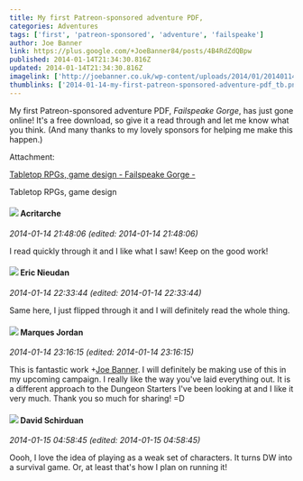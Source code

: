 ```yaml
---
title: My first Patreon-sponsored adventure PDF,
categories: Adventures
tags: ['first', 'patreon-sponsored', 'adventure', 'failspeake']
author: Joe Banner
link: https://plus.google.com/+JoeBanner84/posts/4B4RdZdQBpw
published: 2014-01-14T21:34:30.816Z
updated: 2014-01-14T21:34:30.816Z
imagelink: ['http://joebanner.co.uk/wp-content/uploads/2014/01/20140114failspeake-1200x375.jpg']
thumblinks: ['2014-01-14-my-first-patreon-sponsored-adventure-pdf_tb.png']
---
```


My first Patreon-sponsored adventure PDF, <i>Failspeake Gorge</i>, has just gone online! It&#39;s a free download, so give it a read through and let me know what you think. (And many thanks to my lovely sponsors for helping me make this happen.)


Attachment:

<a href='http://joebanner.co.uk/failspeake-gorge/'>Tabletop RPGs, game design - Failspeake Gorge -</a>


Tabletop RPGs, game design
<div id='comment z12icd5b0mfrw1z0m23vgh4bpuazstngq04'>
  <h4><img src='{{site.baseurl}}//images/avatars/110514403260264899558_photo.jpg'> Acritarche</h4>
      <p><cite>2014-01-14 21:48:06 (edited: 2014-01-14 21:48:06)</cite></p>
        <p>I read quickly through it and I like what I saw! Keep on the good work!</p>
</div>
        

<div id='comment z12icd5b0mfrw1z0m23vgh4bpuazstngq04'>
  <h4><img src='{{site.baseurl}}//images/avatars/112928858730524882505_photo.jpg'> Eric Nieudan</h4>
      <p><cite>2014-01-14 22:33:44 (edited: 2014-01-14 22:33:44)</cite></p>
        <p>Same here, I just flipped through it and I will definitely read the whole thing.</p>
</div>
        

<div id='comment z12icd5b0mfrw1z0m23vgh4bpuazstngq04'>
  <h4><img src='{{site.baseurl}}//images/avatars/114124925422808188628_photo.jpg'> Marques Jordan</h4>
      <p><cite>2014-01-14 23:16:15 (edited: 2014-01-14 23:16:15)</cite></p>
        <p>This is fantastic work <span class="proflinkWrapper"><span class="proflinkPrefix">+</span><a class="proflink" href="https://plus.google.com/103619294696451727396" oid="103619294696451727396">Joe Banner</a></span>. I will definitely be making use of this in my upcoming campaign. I really like the way you&#39;ve laid everything out. It is a different approach to the Dungeon Starters I&#39;ve been looking at and I like it very much. Thank you so much for sharing! =D</p>
</div>
        

<div id='comment z12icd5b0mfrw1z0m23vgh4bpuazstngq04'>
  <h4><img src='{{site.baseurl}}//images/avatars/116124411286229550721_photo.jpg'> David Schirduan</h4>
      <p><cite>2014-01-15 04:58:45 (edited: 2014-01-15 04:58:45)</cite></p>
        <p>Oooh, I love the idea of playing as a weak set of characters. It turns DW into a survival game. Or, at least that&#39;s how I plan on running it!</p>
</div>
        
